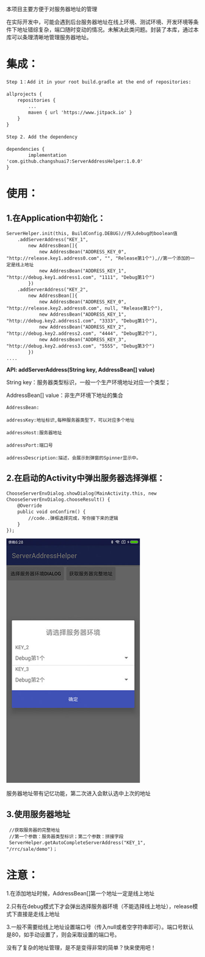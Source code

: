 本项目主要方便于对服务器地址的管理

在实际开发中，可能会遇到后台服务器地址在线上环境、测试环境、开发环境等条件下地址错综复杂，端口随时变动的情况。未解决此类问题。封装了本库，通过本库可以条理清晰地管理服务器地址。
# 集成： #
	Step 1：Add it in your root build.gradle at the end of repositories:

	allprojects {
		repositories {
			...
			maven { url 'https://www.jitpack.io' }
		}
	}

	Step 2. Add the dependency

	dependencies {
	        implementation 'com.github.changshuai7:ServerAddressHelper:1.0.0'
	}



# 使用： #

## 1.在Application中初始化： ##

    ServerHelper.init(this, BuildConfig.DEBUG)//传入debug的boolean值
		.addServerAddress("KEY_1",
			new AddressBean[]{
				new AddressBean("ADDRESS_KEY_0", "http://release.key1.address0.com", "", "Release第1个"),//第一个添加的一定是线上地址
				new AddressBean("ADDRESS_KEY_1", "http://debug.key1.address1.com", "1111", "Debug第1个")
			})
		.addServerAddress("KEY_2",
			new AddressBean[]{
				new AddressBean("ADDRESS_KEY_0", "http://release.key2.address0.com", null, "Release第1个"),
				new AddressBean("ADDRESS_KEY_1", "http://debug.key2.address1.com", "3333", "Debug第1个"),
				new AddressBean("ADDRESS_KEY_2", "http://debug.key2.address2.com", "4444", "Debug第2个"),
				new AddressBean("ADDRESS_KEY_3", "http://debug.key2.address3.com", "5555", "Debug第3个")
			})
	....


**API: addServerAddress(String key, AddressBean[] value)**

String key：服务器类型标识，一般一个生产环境地址对应一个类型；

AddressBean[] value：非生产环境下地址的集合

	AddressBean:

	addressKey:地址标识,每种服务器类型下，可以对应多个地址

	addressHost:服务器地址

	addressPort:端口号

	addressDescription:描述，会展示到弹窗的Spinner显示中。

## 2.在启动的Activity中弹出服务器选择弹框： ##

	ChooseServerEnvDialog.showDialog(MainActivity.this, new ChooseServerEnvDialog.chooseResult() {
	    @Override
	    public void onConfirm() {
	       	//code..弹框选择完成，写你接下来的逻辑	
	    }
	});
	

<img src="https://github.com/changshuai7/ServerAddressHelper/blob/master/screenshots/Screenshot_1.jpg"  height="640" width="350">

服务器地址带有记忆功能，第二次进入会默认选中上次的地址
## 3.使用服务器地址 ##

	 //获取服务器的完整地址
	 //第一个参数：服务器类型标识；第二个参数：拼接字段
	 ServerHelper.getAutoCompleteServerAddress("KEY_1", "/rrc/sale/demo")；

# 注意： #
1.在添加地址时候，AddressBean[]第一个地址一定是线上地址

2.只有在debug模式下才会弹出选择服务器环境（不能选择线上地址），release模式下直接是走线上地址

3.一般不需要给线上地址设置端口号（传入null或者空字符串即可）。端口号默认是80，如手动设置了，则会采取设置的端口号。


没有了复杂的地址管理，是不是变得非常的简单？快来使用吧！